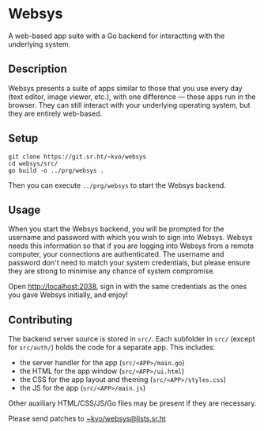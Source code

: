 # Websys
A web-based app suite with a Go backend for interactting with the underlying system.

## Description

Websys presents a suite of apps similar to those that you use every day (text
editor, image viewer, etc.), with one difference — these apps run in the
browser. They can still interact with your underlying operating system, but they
are entirely web-based.

## Setup

```
git clone https://git.sr.ht/~kvo/websys
cd websys/src/
go build -o ../prg/websys .
```

Then you can execute `../prg/websys` to start the Websys backend.

## Usage

When you start the Websys backend, you will be prompted for the username and
password with which you wish to sign into Websys. Websys needs this information
so that if you are logging into Websys from a remote computer, your connections
are authenticated. The username and password don't need to match your system
credentials, but please ensure they are strong to minimise any chance of system
compromise.

Open <http://localhost:2038>, sign in with the same credentials as the ones you
gave Websys initially, and enjoy!

## Contributing

The backend server source is stored in `src/`. Each subfolder in `src/` (except
for `src/auth/`) holds the code for a separate app. This includes:

  - the server handler for the app (`src/<APP>/main.go`)
  - the HTML for the app window (`src/<APP>/ui.html`)
  - the CSS for the app layout and theming (`src/<APP>/styles.css`)
  - the JS for the app (`src/<APP>/main.js`)

Other auxiliary HTML/CSS/JS/Go files may be present if they are necessary.

Please send patches to <~kvo/websys@lists.sr.ht>
